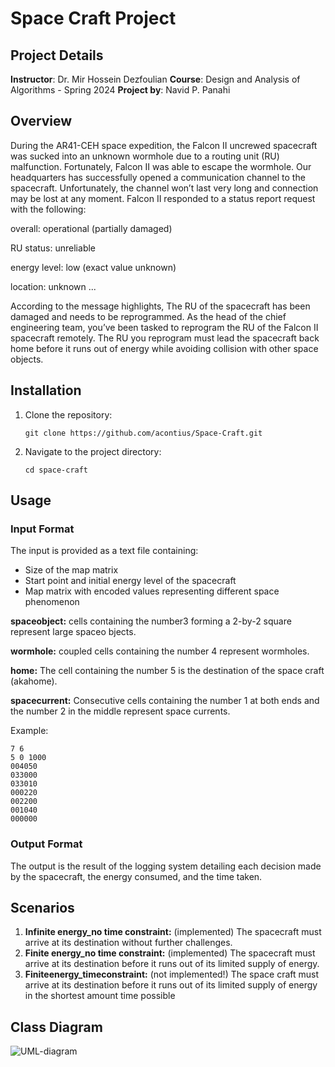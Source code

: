 
# Space Craft Project

## Project Details

**Instructor**: Dr. Mir Hossein Dezfoulian
**Course**: Design and Analysis of Algorithms - Spring 2024
**Project by**: Navid P. Panahi

## Overview

During the AR41-CEH space expedition, the Falcon II uncrewed spacecraft
 was sucked into an unknown wormhole due to a routing unit (RU) malfunction.
 Fortunately, Falcon II was able to escape the wormhole. Our headquarters has
 successfully opened a communication channel to the spacecraft. Unfortunately,
 the channel won’t last very long and connection may be lost at any moment.
 Falcon II responded to a status report request with the following:

overall: operational (partially damaged)

RU status: unreliable

energy level: low (exact value unknown)

location: unknown
...

 According to the message highlights, The RU of the spacecraft has been damaged
 and needs to be reprogrammed. As the head of the chief engineering team,
 you’ve been tasked to reprogram the RU of the Falcon II spacecraft remotely.
 The RU you reprogram must lead the spacecraft back home before it runs out of
 energy while avoiding collision with other space objects.

## Installation

1. Clone the repository:
   ```
   git clone https://github.com/acontius/Space-Craft.git
   ```
2. Navigate to the project directory:
   ```
   cd space-craft
   ```

## Usage

### Input Format

The input is provided as a text file containing:

- Size of the map matrix
- Start point and initial energy level of the spacecraft
- Map matrix with encoded values representing different space phenomenon

**spaceobject:** cells containing the number3 forming a 2-by-2 square represent
 large spaceo bjects.

**wormhole:** coupled cells containing the number 4 represent wormholes.

**home:** The cell containing the number 5 is the destination of the space craft
 (akahome).

**spacecurrent:** Consecutive cells containing the number 1 at both ends and the
 number 2 in the middle represent space currents.

Example:

```
7 6
5 0 1000
004050
033000
033010
000220
002200
001040
000000
```

### Output Format

The output is the result of the logging system detailing each decision made by the spacecraft, the energy consumed, and the time taken.

## Scenarios

1. **Infinite energy_no time constraint:** (implemented) The spacecraft must arrive at its
   destination without further challenges.
2. **Finite energy_no time constraint:** (implemented) The spacecraft must arrive at its
   destination before it runs out of its limited supply of energy.
3. **Finiteenergy_timeconstraint:** (not implemented!) The space craft must arrive at its destination
   before it runs out of its limited supply of energy in the shortest amount
   time possible

## Class Diagram

![UML-diagram](https://github.com/user-attachments/assets/7e9f76d0-68fc-4c7a-97a1-3262c3cf46f0)
